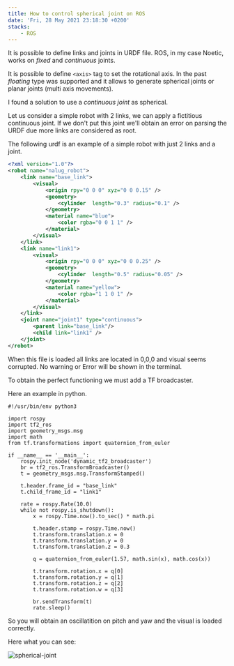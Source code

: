 ```yaml
---
title: How to control spherical joint on ROS
date: 'Fri, 28 May 2021 23:18:30 +0200'
stacks:
    - ROS
---
```


It is possible to define links and joints in URDF file.
ROS, in my case Noetic, works on *fixed* and *continuous* joints.

It is possible to define `<axis>` tag to set the rotational axis.
In the past *floating* type was supported and it allows to generate spherical joints or planar joints (multi axis movements).


I found a solution to use a *continuous joint* as spherical.

Let us consider a simple robot with 2 links, we can apply a fictitious continuous joint. If we don't put this joint we'll obtain an error on parsing the URDF due more links are considered as root.

The following urdf is an example of a simple robot with just 2 links and a joint.


```xml
<?xml version="1.0"?>
<robot name="nalug_robot">
    <link name="base_link">
        <visual>
            <origin rpy="0 0 0" xyz="0 0 0.15" />
            <geometry>
                <cylinder  length="0.3" radius="0.1" />
            </geometry>
            <material name="blue">
                <color rgba="0 0 1 1" />
            </material>
        </visual>
    </link>
    <link name="link1">
        <visual>
            <origin rpy="0 0 0" xyz="0 0 0.25" />
            <geometry>
                <cylinder  length="0.5" radius="0.05" />
            </geometry>
            <material name="yellow">
                <color rgba="1 1 0 1" />
            </material>
        </visual>
    </link>
    <joint name="joint1" type="continuous">
        <parent link="base_link"/>
        <child link="link1" />
    </joint>
</robot>
```


When this file is loaded all links are located in 0,0,0 and visual seems corrupted. No warning or Error will be shown in the terminal.

To obtain the perfect functioning we must add a TF broadcaster.

Here an example in python.


```pyth
#!/usr/bin/env python3

import rospy
import tf2_ros
import geometry_msgs.msg
import math
from tf.transformations import quaternion_from_euler

if __name__ == '__main__':
    rospy.init_node('dynamic_tf2_broadcaster')
    br = tf2_ros.TransformBroadcaster()
    t = geometry_msgs.msg.TransformStamped()

    t.header.frame_id = "base_link"
    t.child_frame_id = "link1"

    rate = rospy.Rate(10.0)
    while not rospy.is_shutdown():
        x = rospy.Time.now().to_sec() * math.pi

        t.header.stamp = rospy.Time.now()
        t.transform.translation.x = 0
        t.transform.translation.y = 0
        t.transform.translation.z = 0.3
        
        q = quaternion_from_euler(1.57, math.sin(x), math.cos(x))
        
        t.transform.rotation.x = q[0]
        t.transform.rotation.y = q[1]
        t.transform.rotation.z = q[2]
        t.transform.rotation.w = q[3]

        br.sendTransform(t)
        rate.sleep()
```


So you will obtain an oscillatition on pitch and yaw and the visual is loaded correctly.

Here what you can see:

![spherical-joint](../.geeks-diary/assets/spherical-joint.gif)


